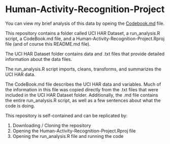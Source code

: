 # Human-Activity-Recognition-Project

You can view my brief analysis of this data by opeing the [Codebook.md](Codebook.md) file.

This repository contains a folder called UCI HAR Dataset, a run_analysis.R script, a CodeBook.md file, and a Human-Activity-Recognition-Project.Rproj file (and of course this README.md file). 

The UCI HAR Dataset folder contains data and .txt files that provide detailed information about the data files. 

The run_analysis.R script imports, cleans, transforms, and summarizes the UCI HAR data.

The CodeBook.md file describes the UCI HAR data and variables. Much of the information in this file was copied directly from the .txt files that were included in the UCI HAR Dataset folder. Additionally, the .md file contains the entire run_analysis.R script, as well as a few sentences about what the code is doing. 

This repository is self-contained and can be replicated by:

1. Downloading / Cloning the repository
2. Opening the Human-Activity-Recognition-Project.Rproj file
3. Opening the run_analysis.R file and running the code


